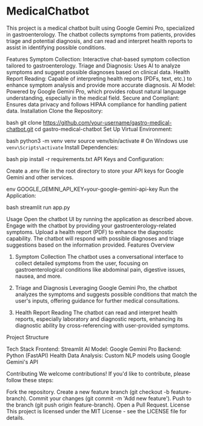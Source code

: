 # MedicalChatbot
This project is a medical chatbot built using Google Gemini Pro, specialized in gastroenterology. The chatbot collects symptoms from patients, provides triage and potential diagnosis, and can read and interpret health reports to assist in identifying possible conditions.

Features
Symptom Collection: Interactive chat-based symptom collection tailored to gastroenterology.
Triage and Diagnosis: Uses AI to analyze symptoms and suggest possible diagnoses based on clinical data.
Health Report Reading: Capable of interpreting health reports (PDFs, text, etc.) to enhance symptom analysis and provide more accurate diagnosis.
AI Model: Powered by Google Gemini Pro, which provides robust natural language understanding, especially in the medical field.
Secure and Compliant: Ensures data privacy and follows HIPAA compliance for handling patient data.
Installation
Clone the Repository:

bash
git clone https://github.com/your-username/gastro-medical-chatbot.git
cd gastro-medical-chatbot
Set Up Virtual Environment:

bash
python3 -m venv venv
source venv/bin/activate  # On Windows use `venv\Scripts\activate`
Install Dependencies:

bash
pip install -r requirements.txt
API Keys and Configuration:

Create a .env file in the root directory to store your API keys for Google Gemini and other services.

env
GOOGLE_GEMINI_API_KEY=your-google-gemini-api-key
Run the Application:

bash
streamlit run app.py


Usage
Open the chatbot UI by running the application as described above.
Engage with the chatbot by providing your gastroenterology-related symptoms.
Upload a health report (PDF) to enhance the diagnostic capability.
The chatbot will respond with possible diagnoses and triage suggestions based on the information provided.
Features Overview
1. Symptom Collection
The chatbot uses a conversational interface to collect detailed symptoms from the user, focusing on gastroenterological conditions like abdominal pain, digestive issues, nausea, and more.

2. Triage and Diagnosis
Leveraging Google Gemini Pro, the chatbot analyzes the symptoms and suggests possible conditions that match the user's inputs, offering guidance for further medical consultations.

3. Health Report Reading
The chatbot can read and interpret health reports, especially laboratory and diagnostic reports, enhancing its diagnostic ability by cross-referencing with user-provided symptoms.

Project Structure

Tech Stack
Frontend: Streamlit
AI Model: Google Gemini Pro
Backend: Python (FastAPI)
Health Data Analysis: Custom NLP models using Google Gemini's API

Contributing
We welcome contributions! If you'd like to contribute, please follow these steps:

Fork the repository.
Create a new feature branch (git checkout -b feature-branch).
Commit your changes (git commit -m 'Add new feature').
Push to the branch (git push origin feature-branch).
Open a Pull Request.
License
This project is licensed under the MIT License - see the LICENSE file for details.

